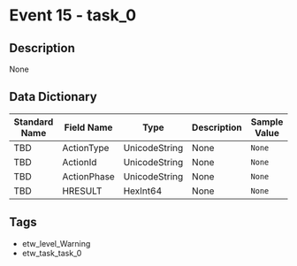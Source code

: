 # Event 15 - task_0

## Description
None

## Data Dictionary
|Standard Name|Field Name|Type|Description|Sample Value|
|---|---|---|---|---|
|TBD|ActionType|UnicodeString|None|`None`|
|TBD|ActionId|UnicodeString|None|`None`|
|TBD|ActionPhase|UnicodeString|None|`None`|
|TBD|HRESULT|HexInt64|None|`None`|

## Tags
* etw_level_Warning
* etw_task_task_0